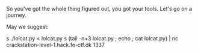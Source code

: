 So you've got the whole thing figured out, you got your tools. Let's go on a journey.

May we suggest:

s ./lolcat.py < lolcat.py
s (tail -n+3 lolcat.py ; echo ; cat lolcat.py) | nc crackstation-level-1.hack.fe-ctf.dk 1337
